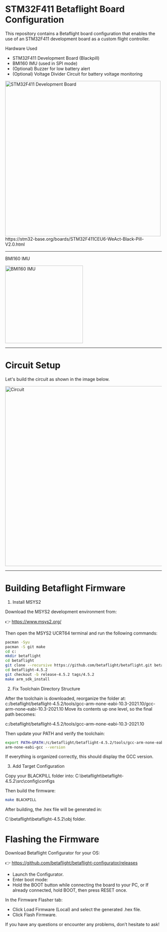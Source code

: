 
# STM32F411 Betaflight Board Configuration
This repository contains a Betaflight board configuration that enables the use of an STM32F411 development board as a custom flight controller.

Hardware Used
* STM32F411 Development Board (Blackpill)
* BMI160 IMU (used in SPI mode)
* (Optional) Buzzer for low battery alert
* (Optional) Voltage Divider Circuit for battery voltage monitoring

<img width="500" alt="STM32F411 Development Board" src="https://github.com/user-attachments/assets/8774815d-27a9-417e-8fad-c51c0a6979aa" />
<br/>
https://stm32-base.org/boards/STM32F411CEU6-WeAct-Black-Pill-V2.0.html
<hr/>


BMI160 IMU

<img width="250" alt="BMI160 IMU" src="https://github.com/user-attachments/assets/24f1540d-35d0-487e-9cce-bbdc03423a39" />
<hr/>

# Circuit Setup
Let's build the circuit as shown in the image below.

<img width="1428" height="579" alt="Circuit" src="https://github.com/user-attachments/assets/089f764d-74cd-4e8d-a9ed-436ffbaef7fb" />
<hr/>

# Building Betaflight Firmware
1. Install MSYS2
   
Download the MSYS2 development environment from:

👉 https://www.msys2.org/

Then open the MSYS2 UCRT64 terminal and run the following commands:

```bash
pacman -Syu
pacman -S git make
cd c:
mkdir betaflight
cd betaflight
git clone --recursive https://github.com/betaflight/betaflight.git betaflight-4.5.2
cd betaflight-4.5.2
git checkout -b release-4.5.2 tags/4.5.2
make arm_sdk_install
```

2. Fix Toolchain Directory Structure

After the toolchain is downloaded, reorganize the folder at:
c:/betaflight/betaflight-4.5.2/tools/gcc-arm-none-eabi-10.3-2021.10/gcc-arm-none-eabi-10.3-2021.10
Move its contents up one level, so the final path becomes:

c:/betaflight/betaflight-4.5.2/tools/gcc-arm-none-eabi-10.3-2021.10

Then update your PATH and verify the toolchain:
```bash
export PATH=$PATH:/c/betaflight/betaflight-4.5.2/tools/gcc-arm-none-eabi-10.3-2021.10/bin
arm-none-eabi-gcc --version
```
If everything is organized correctly, this should display the GCC version.

3. Add Target Configuration
   
Copy your BLACKPILL folder into:
C:\betaflight\betaflight-4.5.2\src\config\configs
  
Then build the firmware:

```bash
make BLACKPILL
```

After building, the .hex file will be generated in:

C:\betaflight\betaflight-4.5.2\obj folder.


# Flashing the Firmware
Download Betaflight Configurator for your OS:

👉 https://github.com/betaflight/betaflight-configurator/releases

* Launch the Configurator.
* Enter boot mode:
* Hold the BOOT button while connecting the board to your PC,
or If already connected, hold BOOT, then press RESET once.

In the Firmware Flasher tab:
* Click Load Firmware (Local) and select the generated .hex file.
* Click Flash Firmware.

If you have any questions or encounter any problems, don’t hesitate to ask!





